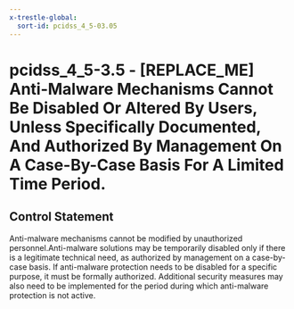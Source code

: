 ```yaml
---
x-trestle-global:
  sort-id: pcidss_4_5-03.05
---
```


# pcidss_4_5-3.5 - \[REPLACE_ME\] Anti-Malware Mechanisms Cannot Be Disabled Or Altered By Users, Unless Specifically Documented, And Authorized By Management On A Case-By-Case Basis For A Limited Time Period.

## Control Statement

Anti-malware mechanisms cannot be modified by unauthorized personnel.Anti-malware
solutions may be temporarily disabled only if there is a legitimate technical need, as
authorized by management on a case-by-case basis. If anti-malware protection needs to be
disabled for a specific purpose, it must be formally authorized. Additional security
measures may also need to be implemented for the period during which anti-malware
protection is not active.
